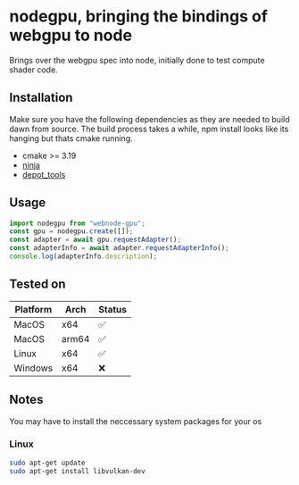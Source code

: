 # nodegpu, bringing the bindings of webgpu to node

Brings over the webgpu spec into node, initially done to test compute shader code.

## Installation

Make sure you have the following dependencies as they are needed to build dawn from source. The build process takes a while, npm install looks like its hanging but thats cmake running.

- cmake >= 3.19
- [ninja](https://github.com/ninja-build/ninja/wiki/Pre-built-Ninja-packages)
- [depot_tools](https://commondatastorage.googleapis.com/chrome-infra-docs/flat/depot_tools/docs/html/depot_tools_tutorial.html#_setting_up)

## Usage

```js
import nodegpu from "webnode-gpu";
const gpu = nodegpu.create([]);
const adapter = await gpu.requestAdapter();
const adapterInfo = await adapter.requestAdapterInfo();
console.log(adapterInfo.description);
```

## Tested on

Platform | Arch | Status
--- | --- | ---
MacOS | x64 | ✅
MacOS | arm64 | ✅
Linux | x64 | ✅
Windows | x64 | ❌ 

## Notes

You may have to install the neccessary system packages for your os

### Linux 

```bash
sudo apt-get update
sudo apt-get install libvulkan-dev
```